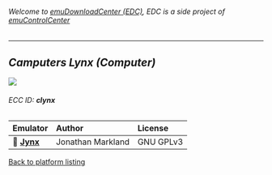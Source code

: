 ###### Welcome to [emuDownloadCenter (EDC)](https://github.com/PhoenixInteractiveNL/emuDownloadCenter/wiki/), EDC is a side project of [emuControlCenter](https://github.com/PhoenixInteractiveNL/emuControlCenter/wiki/)
***
## _Camputers Lynx (Computer)_
![](https://raw.githubusercontent.com/wiki/PhoenixInteractiveNL/emuDownloadCenter/images_platform/ecc_clynx_teaser.png)
###### ECC ID: **clynx**

| Emulator   | Author      | License     |
|:-----------|:------------|:------------|
| :file_folder: [**Jynx**](https://github.com/PhoenixInteractiveNL/emuDownloadCenter/wiki/Emulator-jynx#menu) | Jonathan Markland | GNU GPLv3 |

[Back to platform listing](https://github.com/PhoenixInteractiveNL/emuDownloadCenter/wiki/EDC-Platform-List)

